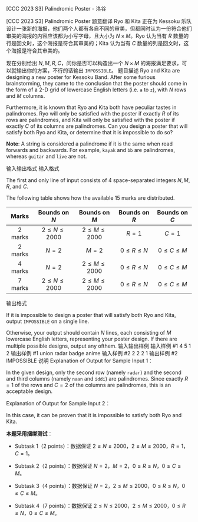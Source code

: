 



[CCC 2023 S3] Palindromic Poster - 洛谷














[CCC 2023 S3] Palindromic Poster
题意翻译
Ryo 和 Kita 正在为 Kessoku 乐队设计一张新的海报，他们两个人都有各自不同的审美，但都同时认为一份符合他们审美的海报的内容应该都为小写字母，且大小为 $N \times M$。Ryo 认为当有 $R$ 数量的行是回文时，这个海报是符合其审美的；Kita 认为当有 $C$ 数量的列是回文时，这个海报是符合其审美的。

现在分别给出 $N,M,R,C$，问你是否可以构造出一个 $N \times M$ 的海报满足要求，可以就输出你的方案，不行的话输出 `IMPOSSIBLE`。
题目描述
Ryo and Kita are designing a new poster for Kessoku Band. After some furious brainstorming, they came to the conclusion that the poster should come in the form of a $2\text{-D}$ grid of lowercase English letters (i.e. `a` to `z`), with $N$ rows and $M$ columns.

Furthermore, it is known that Ryo and Kita both have peculiar tastes in palindromes. Ryo will only be satisfied with the poster if exactly $R$ of its rows are palindromes, and Kita will only be satisfied with the poster if exactly $C$ of its columns are palindromes. Can you design a poster that will satisfy both Ryo and Kita, or determine that it is impossible to do so?

**Note**: A string is considered a palindrome if it is the same when read forwards and backwards. For example, `kayak` and `bb` are palindromes, whereas `guitar` and `live` are not.

输入输出格式
输入格式

The first and only line of input consists of $4$ space-separated integers $N, M, R$, and $C$.

The following table shows how the available $15$ marks are distributed.

| Marks | Bounds on $N$ | Bounds on $M$ | Bounds on $R$ | Bounds on $C$ |
| :-----------: | :-----------: | :-----------: | :-----------: | :-----------: |
| $2$ marks | $2 \leq N \leq 2000$ | $2 \leq M \leq 2000$ | $R = 1$ | $C = 1$ |
| $2$ marks | $N = 2$ | $M = 2$ | $0 \leq R \leq N$ | $0 \leq C \leq M$ |
| $4$ marks | $N = 2$ | $2 \leq M \leq 2000$ | $0 \leq R \leq N$ | $0 \leq C \leq M$ |
| $7$ marks | $2 \leq N \leq 2000$ | $2 \leq M \leq 2000$ | $0 \leq R \leq N$ | $0 \leq C \leq M$ |


输出格式

If it is impossible to design a poster that will satisfy both Ryo and Kita, output `IMPOSSIBLE` on a single line.

Otherwise, your output should contain $N$ lines, each consisting of $M$ lowercase English letters, representing your poster design. If there are multiple possible designs, output any ofthem.
输入输出样例
输入样例 #1
4 5 1 2
输出样例 #1
union
radar
badge
anime
输入样例 #2
2 2 2 1
输出样例 #2
IMPOSSIBLE
说明
Explanation of Output for Sample Input $1$：

In the given design, only the second row (namely `radar`) and the second and third columns (namely `naan` and `iddi`) are palindromes. Since exactly $R = 1$ of the rows and $C = 2$ of the
columns are palindromes, this is an acceptable design.

Explanation of Output for Sample Input $2$：

In this case, it can be proven that it is impossible to satisfy both Ryo and Kita.

**本题采用捆绑测试**：

- Subtask 1（2 points）：数据保证 $2 \leq N \leq 2000$，$2\leq M\leq 2000$，$R = 1$，$C = 1$。

- Subtask 2（2 points）：数据保证 $N = 2$，$M = 2$，$0\leq R\leq N$，$0\leq C\leq M$。

- Subtask 3（4 points）：数据保证 $N = 2$，$2\leq M \leq2000$，$0\leq R\leq N$，$0\leq C\leq M$。

- Subtask 4（7 points）：数据保证 $2\leq N\leq 2000$，$2\leq M \leq2000$，$0\leq R\leq N$，$0\leq C\leq M$。






